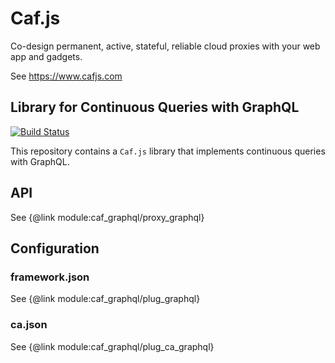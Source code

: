 # Caf.js

Co-design permanent, active, stateful, reliable cloud proxies with your web app and gadgets.

See https://www.cafjs.com

## Library for Continuous Queries with GraphQL

[![Build Status](https://travis-ci.org/cafjs/caf_graphql.svg?branch=master)](https://travis-ci.org/cafjs/caf_graphql)

This repository contains a `Caf.js` library that implements continuous queries with GraphQL.


## API

See {@link module:caf_graphql/proxy_graphql}

## Configuration

### framework.json

See {@link module:caf_graphql/plug_graphql}

### ca.json

See {@link module:caf_graphql/plug_ca_graphql}
